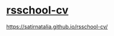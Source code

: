 # <a href="https://satirnatalia.github.io/rsschool-cv/cv"> rsschool-cv </a>
https://satirnatalia.github.io/rsschool-cv/
